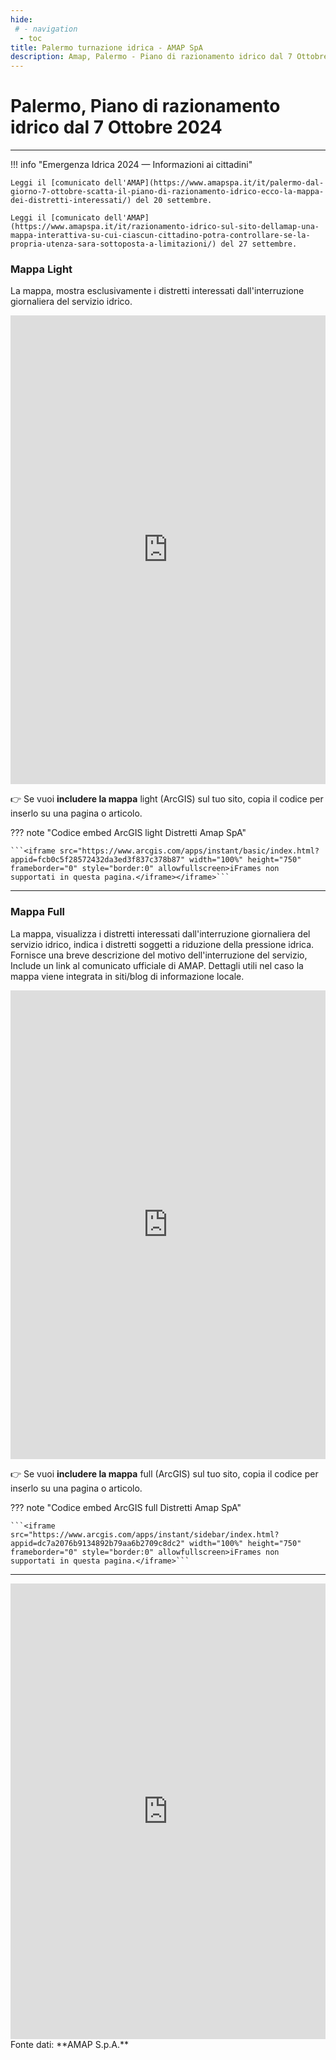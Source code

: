 ```yaml
---
hide:
 # - navigation
  - toc
title: Palermo turnazione idrica - AMAP SpA
description: Amap, Palermo - Piano di razionamento idrico dal 7 Ottobre 2024
---
```


# Palermo, Piano di razionamento idrico dal 7 Ottobre 2024
---

!!! info "Emergenza Idrica 2024 — Informazioni ai cittadini"

    Leggi il [comunicato dell'AMAP](https://www.amapspa.it/it/palermo-dal-giorno-7-ottobre-scatta-il-piano-di-razionamento-idrico-ecco-la-mappa-dei-distretti-interessati/) del 20 settembre.
	
	Leggi il [comunicato dell'AMAP](https://www.amapspa.it/it/razionamento-idrico-sul-sito-dellamap-una-mappa-interattiva-su-cui-ciascun-cittadino-potra-controllare-se-la-propria-utenza-sara-sottoposta-a-limitazioni/) del 27 settembre.
	
	
### Mappa Light
La mappa, mostra esclusivamente i distretti interessati dall'interruzione giornaliera del servizio idrico.	
	
<iframe src="https://www.arcgis.com/apps/instant/basic/index.html?appid=fcb0c5f28572432da3ed3f837c378b87" width="100%" height="750" frameborder="0" style="border:0" allowfullscreen>iFrames non supportati in questa pagina.</iframe>	
	
👉 Se vuoi **includere la mappa** light (ArcGIS) sul tuo sito, copia il codice per inserlo su una  pagina o articolo.

??? note "Codice embed ArcGIS light Distretti Amap SpA"

	```<iframe src="https://www.arcgis.com/apps/instant/basic/index.html?appid=fcb0c5f28572432da3ed3f837c378b87" width="100%" height="750" frameborder="0" style="border:0" allowfullscreen>iFrames non supportati in questa pagina.</iframe></iframe>```	
	
---	

### Mappa Full
La mappa, visualizza i distretti interessati dall'interruzione giornaliera del servizio idrico, indica i distretti soggetti a riduzione della pressione idrica. Fornisce una breve descrizione del motivo dell'interruzione del servizio, Include un link al comunicato ufficiale di AMAP. Dettagli utili nel caso la mappa viene integrata in siti/blog di informazione locale.

<iframe src="https://www.arcgis.com/apps/instant/sidebar/index.html?appid=dc7a2076b9134892b79aa6b2709c8dc2" width="100%" height="750" frameborder="0" style="border:0" allowfullscreen>iFrames non supportati in questa pagina.</iframe>


👉 Se vuoi **includere la mappa** full (ArcGIS) sul tuo sito, copia il codice per inserlo su una  pagina o articolo.

??? note "Codice embed ArcGIS full Distretti Amap SpA"

	```<iframe src="https://www.arcgis.com/apps/instant/sidebar/index.html?appid=dc7a2076b9134892b79aa6b2709c8dc2" width="100%" height="750" frameborder="0" style="border:0" allowfullscreen>iFrames non supportati in questa pagina.</iframe>```
		
---

<iframe title="AMAP SPA - Distretti in turnazione idrica giornaliera | Palermo 2024 " aria-label="Tabella" id="datawrapper-chart-h4OMW" src="https://datawrapper.dwcdn.net/h4OMW/14/" scrolling="no" frameborder="0" style="width: 0; min-width: 100% !important; border: none;" height="729" data-external="1"></iframe><script type="text/javascript">!function(){"use strict";window.addEventListener("message",(function(a){if(void 0!==a.data["datawrapper-height"]){var e=document.querySelectorAll("iframe");for(var t in a.data["datawrapper-height"])for(var r=0;r<e.length;r++)if(e[r].contentWindow===a.source){var i=a.data["datawrapper-height"][t]+"px";e[r].style.height=i}}}))}();
</script>	
Fonte dati: **AMAP S.p.A.**